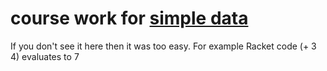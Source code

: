 <h1>course work for <a href="https://learning.edx.org/course/course-v1:UBCx+HtC1x+2T2017/home">simple data</a></h1>

<p> If you don't see it here then it was too easy. For example Racket code (+ 3 4) evaluates to 7 </p>
